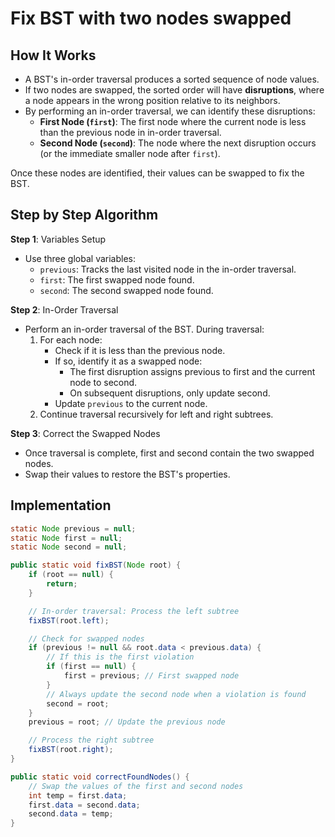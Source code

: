 # Fix BST with two nodes swapped

## How It Works

- A BST's in-order traversal produces a sorted sequence of node values.
- If two nodes are swapped, the sorted order will have **disruptions**, where a node appears in the wrong position relative to its neighbors.
- By performing an in-order traversal, we can identify these disruptions:
  - **First Node (`first`)**: The first node where the current node is less than the previous node in in-order traversal.
  - **Second Node (`second`)**: The node where the next disruption occurs (or the immediate smaller node after `first`).

Once these nodes are identified, their values can be swapped to fix the BST.

## Step by Step Algorithm

**Step 1**: Variables Setup

- Use three global variables:
  - `previous`: Tracks the last visited node in the in-order traversal.
  - `first`: The first swapped node found.
  - `second`: The second swapped node found.

**Step 2**: In-Order Traversal

- Perform an in-order traversal of the BST. During traversal:
  1. For each node:
     - Check if it is less than the previous node.
     - If so, identify it as a swapped node:
       - The first disruption assigns previous to first and the current node to second.
       - On subsequent disruptions, only update second.
     - Update `previous` to the current node.
  2. Continue traversal recursively for left and right subtrees.

**Step 3**: Correct the Swapped Nodes

- Once traversal is complete, first and second contain the two swapped nodes.
- Swap their values to restore the BST's properties.

## Implementation

```java
static Node previous = null;
static Node first = null;
static Node second = null;

public static void fixBST(Node root) {
    if (root == null) {
        return;
    }

    // In-order traversal: Process the left subtree
    fixBST(root.left);

    // Check for swapped nodes
    if (previous != null && root.data < previous.data) {
        // If this is the first violation
        if (first == null) {
            first = previous; // First swapped node
        }
        // Always update the second node when a violation is found
        second = root;
    }
    previous = root; // Update the previous node

    // Process the right subtree
    fixBST(root.right);
}

public static void correctFoundNodes() {
    // Swap the values of the first and second nodes
    int temp = first.data;
    first.data = second.data;
    second.data = temp;
}
```
